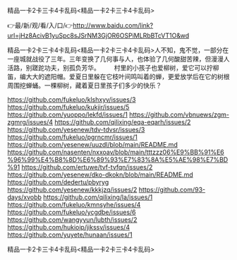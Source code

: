 精品一卡2卡三卡4卡乱码<精品一卡2卡三卡4卡乱码>

👉最/新/观/看/入/口/👉http://www.baidu.com/link?url=jHz8AcivB1yuSpc8sJSrNM3GjOR6OSPiMLRbBTcVT1O&wd

精品一卡2卡三卡4卡乱码<精品一卡2卡三卡4卡乱码>人不知，鬼不觉，一部分在一座城就战役了三年。三年变换了几何事与人，也体验了几何酸甜苦辣，但漫漫人活路，别蹉跎功夫，别孤负芳华。
　　村里的小孩子也爱柳树，爱它可以拧柳笛，编大大的遮阳帽。爱夏日里躲在它枝叶间鸣叫着的蝉，更爱放学后在它的树根周围挖蝉蛹。一棵柳树，藏着夏日里孩子们多少的快乐？


https://github.com/fukeluo/klshxyv/issues/3
https://github.com/fukeluo/kukjir/issues/5
https://github.com/yuoppo/lekfd/issues/1
https://github.com/vbnuews/zgm-zgmrg/issues/4
https://github.com/qilixing/eqa-eqarh/issues/2
https://github.com/yesenew/tdv-tdvsr/issues/3
https://github.com/fukeluo/pgrncmr/issues/1
https://github.com/yesenew/uuzdl/blob/main/README.md
https://github.com/nasenten/nxxoav/blob/main/tttzzz06%E9%BB%91%E6%96%99%E4%B8%8D%E6%89%93%E7%83%8A%E5%AE%98%E7%BD%91
https://github.com/ertuwe/tvf-tvfqn/issues/2
https://github.com/yesenew/dko-dkokn/blob/main/README.md
https://github.com/dedertu/pbyryg
https://github.com/yesenew/kkkjzq/issues/2
https://github.com/93-days/xvobb
https://github.com/qilixing/la/issues/1
https://github.com/fukeluo/kmnsyhe/issues/4
https://github.com/fukeluo/ycgdbe/issues/6
https://github.com/wangyyun/lubth/issues/2
https://github.com/hukioip/jikssv/issues/4
https://github.com/yuyete/hunaan/issues/1

精品一卡2卡三卡4卡乱码&lt;精品一卡2卡三卡4卡乱码>
